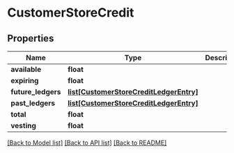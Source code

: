 # CustomerStoreCredit

## Properties
Name | Type | Description | Notes
------------ | ------------- | ------------- | -------------
**available** | **float** |  | [optional] 
**expiring** | **float** |  | [optional] 
**future_ledgers** | [**list[CustomerStoreCreditLedgerEntry]**](CustomerStoreCreditLedgerEntry.md) |  | [optional] 
**past_ledgers** | [**list[CustomerStoreCreditLedgerEntry]**](CustomerStoreCreditLedgerEntry.md) |  | [optional] 
**total** | **float** |  | [optional] 
**vesting** | **float** |  | [optional] 

[[Back to Model list]](../README.md#documentation-for-models) [[Back to API list]](../README.md#documentation-for-api-endpoints) [[Back to README]](../README.md)


